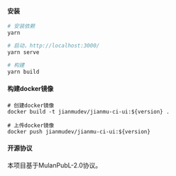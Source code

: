 #### 安装

``` bash
# 安装依赖
yarn

# 启动，http://localhost:3000/
yarn serve

# 构建
yarn build
```

#### 构建docker镜像

```
# 创建docker镜像
docker build -t jianmudev/jianmu-ci-ui:${version} .

# 上传docker镜像
docker push jianmudev/jianmu-ci-ui:${version}
```

#### 开源协议
本项目基于MulanPubL-2.0协议。

